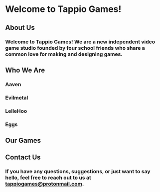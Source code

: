 # Welcome to Tappio Games!
## About Us
### Welcome to Tappio Games! We are a new independent video game studio founded by four school friends who share a common love for making and designing games. 

## Who We Are
### Aaven
### Evilmetal
### LelleHoo
### Eggs

## Our Games
### 

## Contact Us
### If you have any questions, suggestions, or just want to say hello, feel free to reach out to us at tappiogames@protonmail.com.

